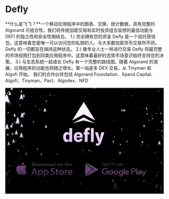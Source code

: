 # Defly

**什么是飞飞？**一个移动应用程序中的图表、交换、统计数据，具有完整的 Algorand 可组合性。我们将传统加密交易和实时投资组合监控的最佳功能与 DEFI 的独立性和安全性相结合。 1.) 完全拥有您的资金 Defly 是一个自托管钱包，这意味着您是唯一可以访问您的私钥的人。与大多数加密货币交易所不同，Defly 的一切都旨在保持这种状态。 2.) 像专业人士一样进行交易 Defly 将最完整的市场视图打包到同类应用程序中。这意味着最好的态势市场意识始终支持您的决策。 3.) 与生态系统一起成长 Defly 有一个完整的路线图。随着 Algorand 的发展，应用程序的功能也将随之增长。第一站是多 DEX 交易，从 Tinyman 和 Algofi 开始。
我们的合作伙伴包括 Algorand Foundation、Xpand Capital、Algofi、Tinyman、Pact、Algodex、NFD

![defly-dapp-defi-algorand-image1_0cb856ee3447ae87862a83ec0600fa54](defly-dapp-defi-algorand-image1_0cb856ee3447ae87862a83ec0600fa54.png)

